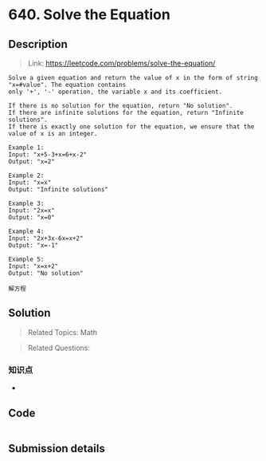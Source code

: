 # 640. Solve the Equation

## Description

> Link: https://leetcode.com/problems/solve-the-equation/

```
Solve a given equation and return the value of x in the form of string "x=#value". The equation contains 
only '+', '-' operation, the variable x and its coefficient.

If there is no solution for the equation, return "No solution".
If there are infinite solutions for the equation, return "Infinite solutions".
If there is exactly one solution for the equation, we ensure that the value of x is an integer.

Example 1:
Input: "x+5-3+x=6+x-2"
Output: "x=2"

Example 2:
Input: "x=x"
Output: "Infinite solutions"

Example 3:
Input: "2x=x"
Output: "x=0"

Example 4:
Input: "2x+3x-6x=x+2"
Output: "x=-1"

Example 5:
Input: "x=x+2"
Output: "No solution"

解方程

```


## Solution

> Related Topics: Math

> Related Questions:



### 知识点
>
-


## Code

```java

```


## Submission details
